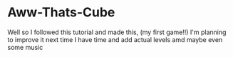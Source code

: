 # Aww-Thats-Cube
Well so I followed this tutorial and made this, (my first game!!) I'm planning to improve it next time I have time and add actual levels amd maybe even some music
